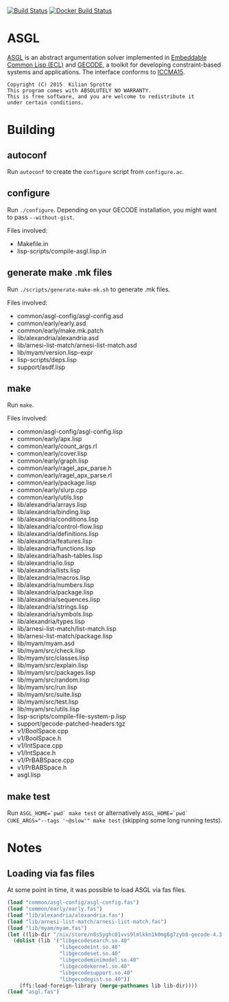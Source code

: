 [![Build Status](https://travis-ci.org/kisp/asgl.svg?branch=master)](https://travis-ci.org/kisp/asgl)
[![Docker Build Status](http://hubstatus.container42.com/kisp/asgl)](https://registry.hub.docker.com/u/kisp/asgl)

# ASGL

[ASGL](https://github.com/kisp/asgl#asgl) is an abstract argumentation
solver implemented in
[Embeddable Common Lisp (ECL)](http://cliki.net/ecl) and
[GECODE](http://www.gecode.org/), a toolkit for developing
constraint-based systems and applications. The interface conforms to
[ICCMA15](http://argumentationcompetition.org/2015/rules.html).

    Copyright (C) 2015  Kilian Sprotte
    This program comes with ABSOLUTELY NO WARRANTY.
    This is free software, and you are welcome to redistribute it
    under certain conditions.

# Building

## autoconf

Run `autoconf` to create the `configure` script from `configure.ac`.

## configure

Run `./configure`. Depending on your GECODE installation, you might want to pass `--without-gist`.

Files involved:

- Makefile.in
- lisp-scripts/compile-asgl.lisp.in

## generate make .mk files

Run `./scripts/generate-make-mk.sh` to generate .mk files.

Files involved:

- common/asgl-config/asgl-config.asd                                                       
- common/early/early.asd                                                                   
- common/early/make.mk.patch                                                               
- lib/alexandria/alexandria.asd                                                            
- lib/arnesi-list-match/arnesi-list-match.asd                                              
- lib/myam/version.lisp-expr                                                               
- lisp-scripts/deps.lisp                                                                   
- support/asdf.lisp                                                                        


## make

Run `make`.

Files involved:

- common/asgl-config/asgl-config.lisp
- common/early/apx.lisp
- common/early/count_args.rl
- common/early/cover.lisp
- common/early/graph.lisp
- common/early/ragel_apx_parse.h
- common/early/ragel_apx_parse.rl
- common/early/package.lisp
- common/early/slurp.cpp
- common/early/utils.lisp
- lib/alexandria/arrays.lisp
- lib/alexandria/binding.lisp
- lib/alexandria/conditions.lisp
- lib/alexandria/control-flow.lisp
- lib/alexandria/definitions.lisp
- lib/alexandria/features.lisp
- lib/alexandria/functions.lisp
- lib/alexandria/hash-tables.lisp
- lib/alexandria/io.lisp
- lib/alexandria/lists.lisp
- lib/alexandria/macros.lisp
- lib/alexandria/numbers.lisp
- lib/alexandria/package.lisp
- lib/alexandria/sequences.lisp
- lib/alexandria/strings.lisp
- lib/alexandria/symbols.lisp
- lib/alexandria/types.lisp
- lib/arnesi-list-match/list-match.lisp
- lib/arnesi-list-match/package.lisp
- lib/myam/myam.asd
- lib/myam/src/check.lisp
- lib/myam/src/classes.lisp
- lib/myam/src/explain.lisp
- lib/myam/src/packages.lisp
- lib/myam/src/random.lisp
- lib/myam/src/run.lisp
- lib/myam/src/suite.lisp
- lib/myam/src/test.lisp
- lib/myam/src/utils.lisp
- lisp-scripts/compile-file-system-p.lisp
- support/gecode-patched-headers.tgz
- v1/BoolSpace.cpp
- v1/BoolSpace.h
- v1/IntSpace.cpp
- v1/IntSpace.h
- v1/PrBABSpace.cpp
- v1/PrBABSpace.h
- asgl.lisp


## make test

Run ```ASGL_HOME=`pwd` make test``` or alternatively
```ASGL_HOME=`pwd` CUKE_ARGS="--tags '~@slow'" make test``` (skipping
some long running tests).

# Notes

## Loading via fas files

At some point in time, it was possible to load ASGL via fas files.

``` lisp
(load "common/asgl-config/asgl-config.fas")
(load "common/early/early.fas")
(load "lib/alexandria/alexandria.fas")
(load "lib/arnesi-list-match/arnesi-list-match.fas")
(load "lib/myam/myam.fas")
(let ((lib-dir "/nix/store/n8s5yghc01vvs9lmlkkn1k0mg6g7zyb8-gecode-4.3.3/lib/"))
  (dolist (lib '("libgecodesearch.so.40"
                 "libgecodeint.so.40"
                 "libgecodeset.so.40"
                 "libgecodeminimodel.so.40"
                 "libgecodekernel.so.40"
                 "libgecodesupport.so.40"
                 "libgecodegist.so.40"))
    (ffi:load-foreign-library (merge-pathnames lib lib-dir))))
(load "asgl.fas")
```
